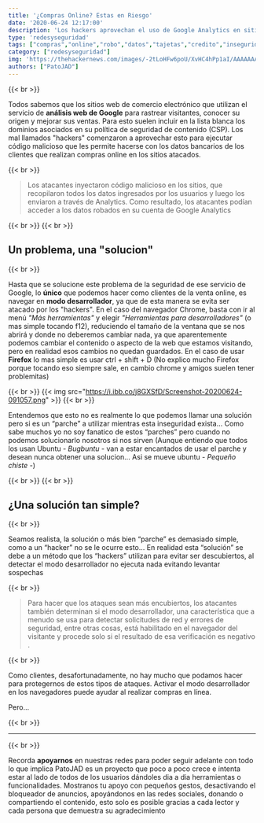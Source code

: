```yaml
---
title: '¿Compras Online? Estas en Riesgo'
date: '2020-06-24 12:17:00'
description: 'Los hackers aprovechan el uso de Google Analytics en sitios de comercio electrónico para robar las tarjetas de crédito.'
type: 'redesyseguridad'
tags: ["compras","online","robo","datos","tajetas","credito","inseguridad","google","analytics","hackers"]
category: ["redesyseguridad"]
img: 'https://thehackernews.com/images/-2tLoHFw6poU/XvHC4hPp1aI/AAAAAAAAAfc/QjDS17YJCnMcodRnVkNYHNCigRGgzpaKgCLcBGAsYHQ/s728-e100/google-analytics.jpg'
authors: ["PatoJAD"]
---
```


{{< br >}}

Todos sabemos que los sitios web de comercio electrónico que utilizan el servicio de **análisis web de Google** para rastrear visitantes, conocer su origen y mejorar sus ventas. Para esto suelen incluir en la lista blanca los dominios asociados en su política de seguridad de contenido (CSP). Los mal llamados "hackers" comenzaron a aprovechar esto para ejecutar código malicioso que les permite hacerse con los datos bancarios de los clientes que realizan compras online en los sitios atacados.

{{< br >}}

> Los atacantes inyectaron código malicioso en los sitios, que recopilaron todos los datos ingresados ​​por los usuarios y luego los enviaron a través de Analytics. Como resultado, los atacantes podían acceder a los datos robados en su cuenta de Google Analytics

{{< br >}}
{{< br >}}

## Un problema, una "solucion"

{{< br >}}

Hasta que se solucione este problema de la seguridad de ese servicio de Google, lo **único** que podemos hacer como clientes de la venta online, es navegar en **modo desarrollador**, ya que de esta manera se evita ser atacado por los "hackers". En el caso del navegador Chrome, basta con ir al menú *"Más herramientas"* y elegir *"Herramientas para desarrolladores"* (o mas simple tocando f12), reduciendo el tamaño de la ventana que se nos abrirá y donde no deberemos cambiar nada, ya que aparentemente podemos cambiar el contenido o aspecto de la web que estamos visitando, pero en realidad esos cambios no quedan guardados. En el caso de usar **Firefox** lo mas simple es usar ctrl + shift + D (No explico mucho Firefox porque tocando eso siempre sale, en cambio chrome y amigos suelen tener problemitas)

{{< br >}}
{{< img src="https://i.ibb.co/j8GXSfD/Screenshot-20200624-091057.png" >}}
{{< br >}}

Entendemos que esto no es realmente lo que podemos llamar una solución pero si es un “parche” a utilizar mientras esta inseguridad exista… Como sabe muchos yo no soy fanatico de estos “parches” pero cuando no podemos solucionarlo nosotros si nos sirven (Aunque entiendo que todos los usan Ubuntu *- Bugbuntu -* van a estar encantados de usar el parche y desean nunca obtener una solucion… Asi se mueve ubuntu *- Pequeño chiste -*)

{{< br >}}
{{< br >}}

## ¿Una solución tan simple?

{{< br >}}

Seamos realista, la solución o más bien “parche” es demasiado simple, como a un “hacker” no se le ocurre esto… En realidad esta “solución” se debe a un método que los “hackers”  utilizan para evitar ser descubiertos, al detectar el modo desarrollador no ejecuta nada evitando levantar sospechas

{{< br >}}

> Para hacer que los ataques sean más encubiertos, los atacantes también determinan si el modo desarrollador, una característica que a menudo se usa para detectar solicitudes de red y errores de seguridad, entre otras cosas, está habilitado en el navegador del visitante y procede solo si el resultado de esa verificación es negativo .

{{< br >}}

Como clientes, desafortunadamente, no hay mucho que podamos hacer para protegernos de estos tipos de ataques. Activar el modo desarrollador en los navegadores puede ayudar al realizar compras en línea.

Pero...

{{< br >}}

---

{{< br >}}

Recorda **apoyarnos** en nuestras redes para poder seguir adelante con todo lo que implica PatoJAD es un proyecto que poco a poco crece e intenta estar al lado de todos de los usuarios dándoles dia a dia herramientas o funcionalidades. Mostranos tu apoyo con pequeños gestos, desactivando el bloqueador de anuncios, apoyándonos en las redes sociales, donando o compartiendo el contenido, esto solo es posible gracias a cada lector y cada persona que demuestra su agradecimiento
